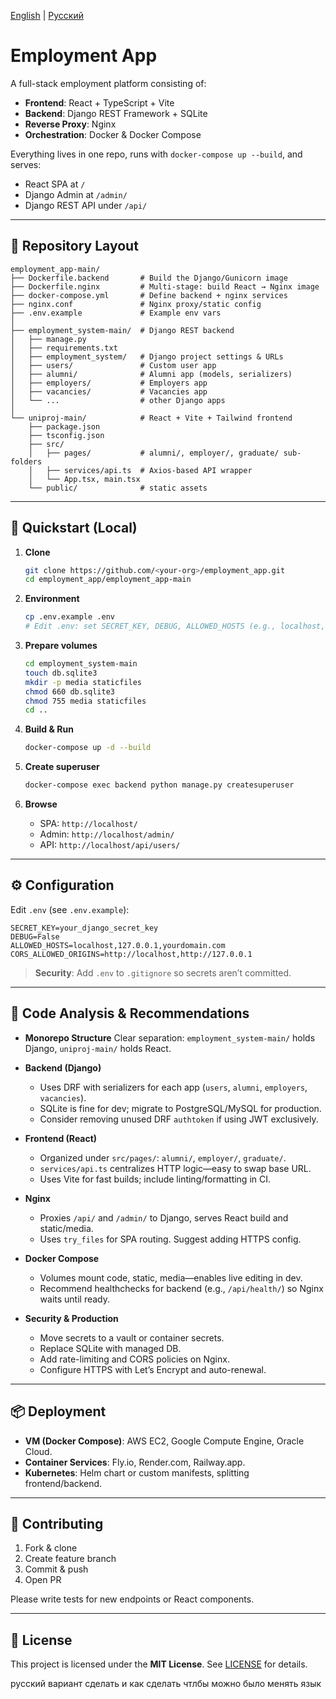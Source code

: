 [English](./README.md) | [Русский](./README.ru.md)
# Employment App

A full-stack employment platform consisting of:

* **Frontend**: React + TypeScript + Vite
* **Backend**: Django REST Framework + SQLite
* **Reverse Proxy**: Nginx
* **Orchestration**: Docker & Docker Compose

Everything lives in one repo, runs with `docker-compose up --build`, and serves:

* React SPA at `/`
* Django Admin at `/admin/`
* Django REST API under `/api/`

---

## 📁 Repository Layout

```
employment_app-main/
├── Dockerfile.backend       # Build the Django/Gunicorn image
├── Dockerfile.nginx         # Multi-stage: build React → Nginx image
├── docker-compose.yml       # Define backend + nginx services
├── nginx.conf               # Nginx proxy/static config
├── .env.example             # Example env vars
│
├── employment_system-main/  # Django REST backend
│   ├── manage.py
│   ├── requirements.txt
│   ├── employment_system/   # Django project settings & URLs
│   ├── users/               # Custom user app
│   ├── alumni/              # Alumni app (models, serializers)
│   ├── employers/           # Employers app
│   ├── vacancies/           # Vacancies app
│   └── ...                  # other Django apps
│
└── uniproj-main/            # React + Vite + Tailwind frontend
    ├── package.json
    ├── tsconfig.json
    ├── src/
    │   ├── pages/           # alumni/, employer/, graduate/ sub-folders
    │   ├── services/api.ts  # Axios‑based API wrapper
    │   └── App.tsx, main.tsx
    └── public/              # static assets
```

---

## 🚀 Quickstart (Local)

1. **Clone**

   ```bash
   git clone https://github.com/<your-org>/employment_app.git
   cd employment_app/employment_app-main
   ```

2. **Environment**

   ```bash
   cp .env.example .env
   # Edit .env: set SECRET_KEY, DEBUG, ALLOWED_HOSTS (e.g., localhost,127.0.0.1)
   ```

3. **Prepare volumes**

   ```bash
   cd employment_system-main
   touch db.sqlite3
   mkdir -p media staticfiles
   chmod 660 db.sqlite3
   chmod 755 media staticfiles
   cd ..
   ```

4. **Build & Run**

   ```bash
   docker-compose up -d --build
   ```

5. **Create superuser**

   ```bash
   docker-compose exec backend python manage.py createsuperuser
   ```

6. **Browse**

   * SPA:   `http://localhost/`
   * Admin: `http://localhost/admin/`
   * API:   `http://localhost/api/users/`

---

## ⚙️ Configuration

Edit `.env` (see `.env.example`):

```dotenv
SECRET_KEY=your_django_secret_key
DEBUG=False
ALLOWED_HOSTS=localhost,127.0.0.1,yourdomain.com
CORS_ALLOWED_ORIGINS=http://localhost,http://127.0.0.1
```

> **Security**: Add `.env` to `.gitignore` so secrets aren’t committed.

---

## 🧩 Code Analysis & Recommendations

* **Monorepo Structure**
  Clear separation: `employment_system-main/` holds Django, `uniproj-main/` holds React.

* **Backend (Django)**

  * Uses DRF with serializers for each app (`users`, `alumni`, `employers`, `vacancies`).
  * SQLite is fine for dev; migrate to PostgreSQL/MySQL for production.
  * Consider removing unused DRF `authtoken` if using JWT exclusively.

* **Frontend (React)**

  * Organized under `src/pages/`: `alumni/`, `employer/`, `graduate/`.
  * `services/api.ts` centralizes HTTP logic—easy to swap base URL.
  * Uses Vite for fast builds; include linting/formatting in CI.

* **Nginx**

  * Proxies `/api/` and `/admin/` to Django, serves React build and static/media.
  * Uses `try_files` for SPA routing. Suggest adding HTTPS config.

* **Docker Compose**

  * Volumes mount code, static, media—enables live editing in dev.
  * Recommend healthchecks for backend (e.g., `/api/health/`) so Nginx waits until ready.

* **Security & Production**

  * Move secrets to a vault or container secrets.
  * Replace SQLite with managed DB.
  * Add rate-limiting and CORS policies on Nginx.
  * Configure HTTPS with Let’s Encrypt and auto-renewal.

---

## 📦 Deployment

* **VM (Docker Compose)**: AWS EC2, Google Compute Engine, Oracle Cloud.
* **Container Services**: Fly.io, Render.com, Railway.app.
* **Kubernetes**: Helm chart or custom manifests, splitting frontend/backend.

---

## 🤝 Contributing

1. Fork & clone
2. Create feature branch
3. Commit & push
4. Open PR

Please write tests for new endpoints or React components.

---

## 📄 License

This project is licensed under the **MIT License**. See [LICENSE](LICENSE) for details.

русский вариант сделать и как сделать чтлбы можно было менять язык

